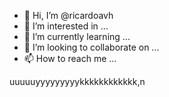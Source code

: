 - 👋 Hi, I’m @ricardoavh
- 👀 I’m interested in ...
- 🌱 I’m currently learning ...
- 💞️ I’m looking to collaborate on ...
- 📫 How to reach me ...

<!---JE SYUUIS BRFYDFUSDFDIUVDVDHVOHRHVURHVRVJYGN
ricardoavh/ricardoavh is a ✨ special ✨ repository because its `README.md` (this file) appears on your GitHub profile.
You can click the Preview link to take a look at your changes.
--->
uuuuuyyyyyyyyykkkkkkkkkkkk,n
